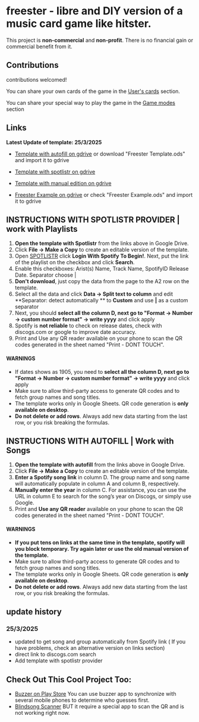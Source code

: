 # freester - libre and DIY version of a music card game like hitster.
This project is **non-commercial** and **non-profit**. There is no financial gain or commercial benefit from it.

## Contributions
contributions welcomed!

You can share your own cards of the game in the [User's cards](https://github.com/librefreester/freester/discussions/categories/cards-made-by-users) section.

You can share your special way to play the game in the [Game modes](https://github.com/librefreester/freester/discussions/categories/game-modes) section


## Links
**Latest Update of template: 25/3/2025**
- [Template with autofill on gdrive](https://docs.google.com/spreadsheets/d/1o-VwtnbYLk9k9pWW7fyxDGekYsZIOK31Ur14XctP98A/edit?usp=sharing) or download "Freester Template.ods" and import it to gdrive
- [Template with spotlistr on gdrive](https://docs.google.com/spreadsheets/d/1c3N9i9IJKojDh2KQuMbtFF8Ej2LSl4-azsYcLFRkTMU/edit?usp=sharing)
- [Template with manual edition on gdrive](https://docs.google.com/spreadsheets/d/1HmofmHHLhZIdwKclwSGQFOk-TscssELTApx9pDtABsw/edit?usp=sharing)


- [Freester Example on gdrive](https://docs.google.com/spreadsheets/d/1ofP3kLO2IzO4QsGeR8h6dPg9CHfN7IxV3DoIkUGeN4M/edit?usp=sharing) or check "Freester Example.ods" and import it to gdrive

## INSTRUCTIONS WITH SPOTLISTR PROVIDER | work with Playlists 
1. **Open the template with Spotlistr** from the links above in Google Drive.
2. Click **File → Make a Copy** to create an editable version of the template.
3. Open [SPOTLISTR](https://www.spotlistr.com/export/spotify-playlist) click **Login With Spotify To Begin!**. Next, put the link of the playlist on the checkbox and click **Search**.
4. Enable this checkboxes: Arist(s) Name, Track Name, SpotifyID Release Date. Separator choose |
5. **Don't download**, just copy the data from the page to the A2 row on the template.
6. Select all the data and click **Data -> Split text to column** and edit **Separator: detect automatically ** to **Custom** and use **|** as a custom separator
7. Next, you should **select all the column D, next go to "Format -> Number -> custom number format" -> write yyyy** and click apply
8. Spotify is **not reliable** to check on release dates, check with discogs.com or google to improve date accuracy.
9. Print and Use any QR reader available on your phone to scan the QR codes generated in the sheet named "Print - DONT TOUCH".
#### WARNINGS
- If dates shows as 1905, you need to **select all the column D, next go to "Format -> Number -> custom number format" -> write yyyy** and click apply
- Make sure to allow third-party access to generate QR codes and to fetch group names and song titles.
- The template works only in Google Sheets. QR code generation is **only available on desktop**.
- **Do not delete or add rows**. Always add new data starting from the last row, or you risk breaking the formulas.

## INSTRUCTIONS WITH AUTOFILL | Work with Songs
1. **Open the template with autofill** from the links above in Google Drive.
2. Click **File → Make a Copy** to create an editable version of the template.
3. **Enter a Spotify song link** in column D. The group name and song name will automatically populate in column A and column B, respectively.
4. **Manually enter the year** in column C. For assistance, you can use the URL in column E to search for the song’s year on Discogs, or simply use Google.
5. Print and **Use any QR reader** available on your phone to scan the QR codes generated in the sheet named "Print - DONT TOUCH".
#### WARNINGS
- **If you put tens on links at the same time in the template, spotify will you block temporary. Try again later or use the old manual version of the template.**
- Make sure to allow third-party access to generate QR codes and to fetch group names and song titles.
- The template works only in Google Sheets. QR code generation is **only available on desktop**.
- **Do not delete or add rows**. Always add new data starting from the last row, or you risk breaking the formulas.

## update history
### 25/3/2025
- updated to get song and group automatically from Spotify link ( If you have problems, check an alternative version on links section)
- direct link to discogs.com search
- Add template with spotlistr provider

## Check Out This Cool Project Too:
- [Buzzer on Play Store](https://play.google.com/store/apps/details?id=com.calidad.buzzer) You can use buzzer app to synchronize with several mobile phones to determine who guesses first. 
- [Blindsong Scanner](https://blindsongscanner.com) BUT it require a special app to scan the QR and is not working right now.
